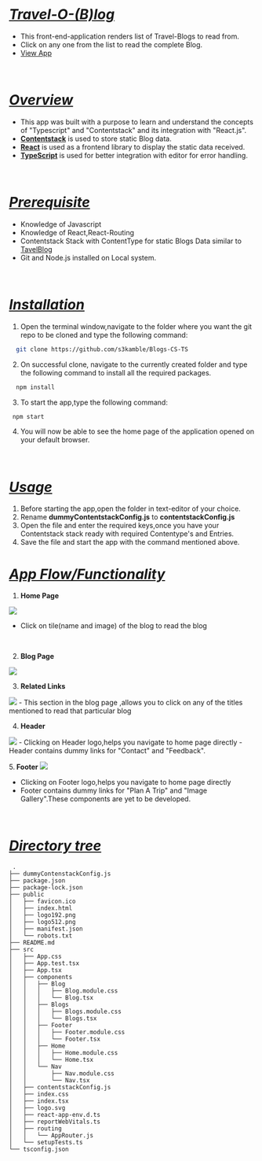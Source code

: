 # <i><u>Travel-O-(B)log</u></i>
- This front-end-application renders list of Travel-Blogs to read from.
- Click on any one from the list to read the complete Blog.
- [View App]()

<br>

# <i><u>Overview</u></i>
- This app was built with a purpose to learn and understand the concepts of "Typescript" and "Contentstack" and its integration with "React.js".
- <b>[Contentstack](https://www.contentstack.com/)</b>  is used to store static Blog data.
- <b>[React](https://reactjs.org/)</b>  is used as a frontend library to display the static data received.
- <b>[TypeScript](https://www.typescriptlang.org/)</b>  is used for better integration with editor for error handling.

<br>

# <i><u>Prerequisite</u></i>
- Knowledge of Javascript
- Knowledge of React,React-Routing
- Contentstack Stack with ContentType  for static Blogs Data similar to [TavelBlog](https://s3kamble.github.io/webpage-rendering-data/Readme_Blog_CS_TS_Data/travel_blog.json)
- Git and Node.js installed on Local system.
<br>

# <i><u>Installation</u></i>
1. Open the terminal window,navigate to the folder where you want the git repo to be cloned and type the following command: 
```sh
  git clone https://github.com/s3kamble/Blogs-CS-TS
   ```

2. On successful clone, navigate to the currently created folder and type the following command to install all the required packages.
```sh
  npm install
   ```

3. To start the app,type the following command:
```sh
 npm start
   ```
4. You will now be able to see the home page of the application opened on your default browser.

<br>

# <i><u>Usage</u></i>
1. Before starting the app,open the folder in text-editor of your choice.
2. Rename <b>dummyContentstackConfig.js</b> to <b>contentstackConfig.js</b>
3. Open the file and enter the required keys,once you have your Contentstack stack ready with required Contentype's and Entries.
4. Save the file and start the app with the command mentioned above.

# <i><u>App Flow/Functionality</u></i>

1. <b>Home Page</b>
 <img src="https://s3kamble.github.io/webpage-rendering-data/Readme_Blog_CS_TS_Data/Home_page_blogs.png" />

 - Click on tile(name and image) of the blog to read the blog
 <br>

 2. <b>Blog Page</b>
  <img src="https://s3kamble.github.io/webpage-rendering-data/Readme_Blog_CS_TS_Data/Single_blog_page.png" />
 <br>

 3. <b>Related Links</b>
 <img src="https://s3kamble.github.io/webpage-rendering-data/Readme_Blog_CS_TS_Data/Aside_section_blogs.png" />
 - This section in the blog page ,allows you to click on any of the titles mentioned to read that particular blog
<br>

 4. <b>Header</b>
 <img src="https://s3kamble.github.io/webpage-rendering-data/Readme_Blog_CS_TS_Data/Header-Blogs.png" />
 - Clicking on Header logo,helps you navigate to home page directly
 - Header contains dummy links for "Contact" and "Feedback".
 <br>

 5.<b> Footer</b>
 <img src="https://s3kamble.github.io/webpage-rendering-data/Readme_Blog_CS_TS_Data/Footer_blogs.png" /> 
 - Clicking on Footer logo,helps you navigate to home page directly
 - Footer contains dummy links for "Plan A Trip" and "Image Gallery".These components are yet to be developed.
 <br>

 # <i><u>Directory tree</u></i>
```
 .
├── dummyContenstackConfig.js
├── package.json
├── package-lock.json
├── public
│   ├── favicon.ico
│   ├── index.html
│   ├── logo192.png
│   ├── logo512.png
│   ├── manifest.json
│   └── robots.txt
├── README.md
├── src
│   ├── App.css
│   ├── App.test.tsx
│   ├── App.tsx
│   ├── components
│   │   ├── Blog
│   │   │   ├── Blog.module.css
│   │   │   └── Blog.tsx
│   │   ├── Blogs
│   │   │   ├── Blogs.module.css
│   │   │   └── Blogs.tsx
│   │   ├── Footer
│   │   │   ├── Footer.module.css
│   │   │   └── Footer.tsx
│   │   ├── Home
│   │   │   ├── Home.module.css
│   │   │   └── Home.tsx
│   │   └── Nav
│   │       ├── Nav.module.css
│   │       └── Nav.tsx
│   ├── contentstackConfig.js
│   ├── index.css
│   ├── index.tsx
│   ├── logo.svg
│   ├── react-app-env.d.ts
│   ├── reportWebVitals.ts
│   ├── routing
│   │   └── AppRouter.js
│   └── setupTests.ts
└── tsconfig.json
```







